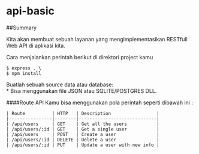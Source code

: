 # api-basic

##Summary

Kita akan membuat sebuah layanan yang mengimplementasikan RESTfull Web API di aplikasi kita.

Cara menjalankan perintah berikut di direktori project kamu

```
$ express . \
$ npm install
```
Buatlah sebuah source data atau database: \
\* Bisa menggunakan file JSON atau SQLITE/POSTGRES DLL.


####Route API
Kamu bisa menggunakan pola perintah seperti dibawah ini :
```
| Route          | HTTP   | Description                 |
|----------------|--------|-----------------------------|
| /api/users     | GET    | Get all the users           |
| /api/users/:id | GET    | Get a single user           |
| /api/users     | POST   | Create a user               |
| /api/users/:id | DELETE | Delete a user               |
| /api/users/:id | PUT    | Update a user with new info |
```